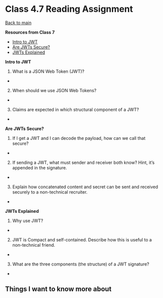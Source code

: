 # Class 4.7 Reading Assignment

[Back to main](https://michaeldulin.github.io/reading-notes)

**Resources from Class 7**
- [Intro to JWT](https://jwt.io/introduction/)
- [Are JWTs Secure?](https://stackoverflow.com/questions/27301557/if-you-can-decode-jwt-how-are-they-secure)
- [JWTs Explained](https://www.youtube.com/watch?v=926mknSW9Lo)

**Intro to JWT**
1. What is a JSON Web Token (JWT)?
  - 
2. When should we use JSON Web Tokens?
  - 
3. Claims are expected in which structural component of a JWT?
  - 


  
**Are JWTs Secure?**
1. If I get a JWT and I can decode the payload, how can we call that secure?
  - 
2. If sending a JWT, what must sender and receiver both know? Hint, it’s appended in the signature.
  - 
3. Explain how concatenated content and secret can be sent and received securely to a non-technical recruiter.
  - 


**JWTs Explained**
1. Why use JWT?
  - 
2. JWT is Compact and self-contained. Describe how this is useful to a non-technical friend.
  - 
3. What are the three components (the structure) of a JWT signature?
  - 


## Things I want to know more about
